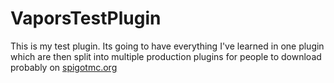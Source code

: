 # VaporsTestPlugin
This is my test plugin. Its going to have everything I've learned in one plugin which are then split into multiple production plugins for people to download probably on [spigotmc.org](https://www.spigotmc.org)
